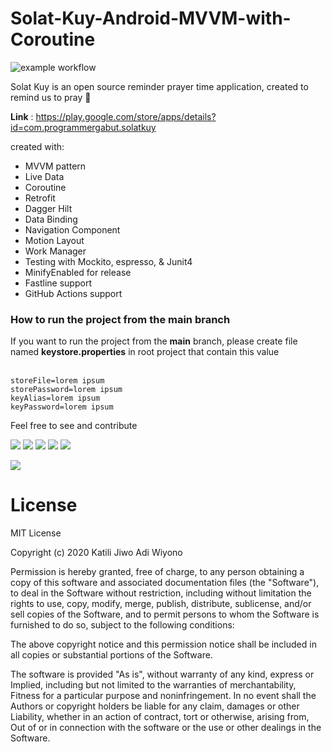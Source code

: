 # Solat-Kuy-Android-MVVM-with-Coroutine

![example workflow](https://github.com/jiwomdf/solat-kuy-android-mvvm-with-coroutine/actions/workflows/android_build.yml/badge.svg)

Solat Kuy is an open source reminder prayer time application, created to remind us to pray 🌙

<b>Link</b> : https://play.google.com/store/apps/details?id=com.programmergabut.solatkuy <br>

created with:
- MVVM pattern
- Live Data
- Coroutine
- Retrofit
- Dagger Hilt
- Data Binding
- Navigation Component
- Motion Layout
- Work Manager
- Testing with Mockito, espresso, & Junit4
- MinifyEnabled for release
- Fastline support
- GitHub Actions support

<h3>How to run the project from the main branch</h3>
If you want to run the project from the <b>main</b> branch, please create file named <b>keystore.properties</b> in root project that contain this value <br><br>

```
storeFile=lorem ipsum
storePassword=lorem ipsum
keyAlias=lorem ipsum
keyPassword=lorem ipsum
```

Feel free to see and contribute

![](https://firebasestorage.googleapis.com/v0/b/personalwebsite-cbad4.appspot.com/o/Solat%20Kuy%20SS%2FScreenshot_20220618-171148_Solat%20Kuy.jpg?alt=media&token=91044e21-9f9e-4bb5-9806-9d6d35796f06)
![](https://firebasestorage.googleapis.com/v0/b/personalwebsite-cbad4.appspot.com/o/Solat%20Kuy%20SS%2FScreenshot_20220618-171156_Solat%20Kuy.jpg?alt=media&token=da9faec4-0dfd-4df8-8c73-111bb3664917)
![](https://firebasestorage.googleapis.com/v0/b/personalwebsite-cbad4.appspot.com/o/Solat%20Kuy%20SS%2FScreenshot_20220618-171207_Solat%20Kuy.jpg?alt=media&token=6c6da23d-dc62-4632-a873-58d74d2de4ae)
![](https://firebasestorage.googleapis.com/v0/b/personalwebsite-cbad4.appspot.com/o/Solat%20Kuy%20SS%2FScreenshot_20220618-171212_Solat%20Kuy.jpg?alt=media&token=234348aa-fb5e-4f0a-a781-1ac0494c4078)
![](https://firebasestorage.googleapis.com/v0/b/personalwebsite-cbad4.appspot.com/o/Solat%20Kuy%20SS%2Fasdasd.jpg?alt=media&token=ecfd7c7f-dd81-43ce-a7a5-d288f6ff6379)



![](https://camo.githubusercontent.com/e1459518188f17c1fa6a30570ca5d21530975f9e/68747470733a2f2f646576656c6f7065722e616e64726f69642e636f6d2f746f7069632f6c69627261726965732f6172636869746563747572652f696d616765732f66696e616c2d6172636869746563747572652e706e67)


# License
MIT License

Copyright (c) 2020 Katili Jiwo Adi Wiyono

Permission is hereby granted, free of charge, to any person obtaining a copy
of this software and associated documentation files (the "Software"), to deal
in the Software without restriction, including without limitation the rights
to use, copy, modify, merge, publish, distribute, sublicense, and/or sell
copies of the Software, and to permit persons to whom the Software is
furnished to do so, subject to the following conditions:

The above copyright notice and this permission notice shall be included in all
copies or substantial portions of the Software.

The software is provided "As is", without warranty of any kind, express or
Implied, including but not limited to the warranties of merchantability,
Fitness for a particular purpose and noninfringement. In no event shall the
Authors or copyright holders be liable for any claim, damages or other
Liability, whether in an action of contract, tort or otherwise, arising from,
Out of or in connection with the software or the use or other dealings in the
Software.
